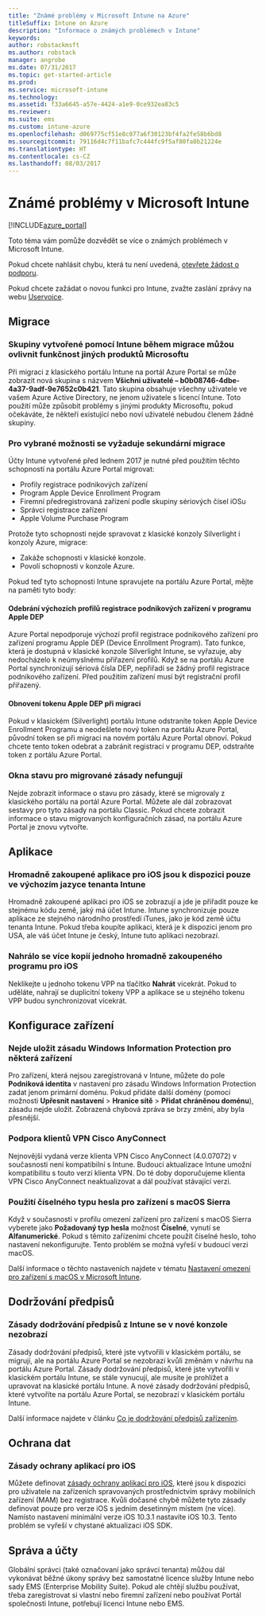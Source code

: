 ```yaml
---
title: "Známé problémy v Microsoft Intune na Azure"
titleSuffix: Intune on Azure
description: "Informace o známých problémech v Intune"
keywords: 
author: robstackmsft
ms.author: robstack
manager: angrobe
ms.date: 07/31/2017
ms.topic: get-started-article
ms.prod: 
ms.service: microsoft-intune
ms.technology: 
ms.assetid: f33a6645-a57e-4424-a1e9-0ce932ea83c5
ms.reviewer: 
ms.suite: ems
ms.custom: intune-azure
ms.openlocfilehash: d069775cf51e8c077a6f30123bf4fa2fe58b6bd8
ms.sourcegitcommit: 79116d4c7f11bafc7c444fc9f5af80fa0b21224e
ms.translationtype: HT
ms.contentlocale: cs-CZ
ms.lasthandoff: 08/03/2017
---
```

# <a name="known-issues-in-microsoft-intune"></a>Známé problémy v Microsoft Intune


[!INCLUDE[azure_portal](./includes/azure_portal.md)]


Toto téma vám pomůže dozvědět se více o známých problémech v Microsoft Intune.

Pokud chcete nahlásit chybu, která tu není uvedená, [otevřete žádost o podporu](get-support.md).

Pokud chcete zažádat o novou funkci pro Intune, zvažte zaslání zprávy na webu [Uservoice](https://microsoftintune.uservoice.com/forums/291681-ideas/category/189016-azure-admin-console).

## <a name="migration"></a>Migrace

### <a name="groups-created-by-intune-during-migration-might-affect-functionality-of-other-microsoft-products"></a>Skupiny vytvořené pomocí Intune během migrace můžou ovlivnit funkčnost jiných produktů Microsoftu

Při migraci z klasického portálu Intune na portál Azure Portal se může zobrazit nová skupina s názvem **Všichni uživatelé – b0b08746-4dbe-4a37-9adf-9e7652c0b421**. Tato skupina obsahuje všechny uživatele ve vašem Azure Active Directory, ne jenom uživatele s licencí Intune. Toto použití může způsobit problémy s jinými produkty Microsoftu, pokud očekáváte, že někteří existující nebo noví uživatelé nebudou členem žádné skupiny.

### <a name="secondary-migration-required-for-select-capabilities"></a>Pro vybrané možnosti se vyžaduje sekundární migrace

Účty Intune vytvořené před lednem 2017 je nutné před použitím těchto schopností na portálu Azure Portal migrovat:

- Profily registrace podnikových zařízení
- Program Apple Device Enrollment Program
- Firemní předregistrovaná zařízení podle skupiny sériových čísel iOSu
- Správci registrace zařízení
- Apple Volume Purchase Program

Protože tyto schopnosti nejde spravovat z klasické konzoly Silverlight i konzoly Azure, migrace:
- Zakáže schopnosti v klasické konzole.
- Povolí schopnosti v konzole Azure.  

Pokud teď tyto schopnosti Intune spravujete na portálu Azure Portal, mějte na paměti tyto body:

#### <a name="removes-default-corporate-device-enrollment-profiles-in-apple-dep"></a>Odebrání výchozích profilů registrace podnikových zařízení v programu Apple DEP
Azure Portal nepodporuje výchozí profil registrace podnikového zařízení pro zařízení programu Apple DEP (Device Enrollment Program). Tato funkce, která je dostupná v klasické konzole Silverlight Intune, se vyřazuje, aby nedocházelo k neúmyslnému přiřazení profilů. Když se na portálu Azure Portal synchronizují sériová čísla DEP, nepřiřadí se žádný profil registrace podnikového zařízení. Před použitím zařízení musí být registrační profil přiřazený.

#### <a name="apple-dep-token-restored-with-migration"></a>Obnovení tokenu Apple DEP při migraci

Pokud v klasickém (Silverlight) portálu Intune odstraníte token Apple Device Enrollment Programu a neodešlete nový token na portálu Azure Portal, původní token se při migraci na novém portálu Azure Portal obnoví. Pokud chcete tento token odebrat a zabránit registraci v programu DEP, odstraňte token z portálu Azure Portal.

### <a name="status-blades-for-migrated-policies-do-not-work"></a>Okna stavu pro migrované zásady nefungují

Nejde zobrazit informace o stavu pro zásady, které se migrovaly z klasického portálu na portál Azure Portal. Můžete ale dál zobrazovat sestavy pro tyto zásady na portálu Classic. Pokud chcete zobrazit informace o stavu migrovaných konfiguračních zásad, na portálu Azure Portal je znovu vytvořte.

## <a name="apps"></a>Aplikace

### <a name="ios-volume-purchased-apps-only-available-in-default-intune-tenant-language"></a>Hromadně zakoupené aplikace pro iOS jsou k dispozici pouze ve výchozím jazyce tenanta Intune
Hromadně zakoupené aplikaci pro iOS se zobrazují a jde je přiřadit pouze ke stejnému kódu země, jaký má účet Intune. Intune synchronizuje pouze aplikace ze stejného národního prostředí iTunes, jako je kód země účtu tenanta Intune. Pokud třeba koupíte aplikaci, která je k dispozici jenom pro USA, ale váš účet Intune je český, Intune tuto aplikaci nezobrazí.

### <a name="multiple-copies-of-the-same-ios-volume-purchase-program-are-uploaded"></a>Nahrálo se více kopií jednoho hromadně zakoupeného programu pro iOS
Neklikejte u jednoho tokenu VPP na tlačítko **Nahrát** vícekrát. Pokud to uděláte, nahrají se duplicitní tokeny VPP a aplikace se u stejného tokenu VPP budou synchronizovat vícekrát. 

<!-- ## Groups -->

## <a name="device-configuration"></a>Konfigurace zařízení

### <a name="you-cannot-save-a-windows-information-protection-policy-for-some-devices"></a>Nejde uložit zásadu Windows Information Protection pro některá zařízení

Pro zařízení, která nejsou zaregistrovaná v Intune, můžete do pole **Podniková identita** v nastavení pro zásadu Windows Information Protection zadat jenom primární doménu.
Pokud přidáte další domény (pomocí možnosti **Upřesnit nastavení** > **Hranice sítě** > **Přidat chráněnou doménu**), zásadu nejde uložit. Zobrazená chybová zpráva se brzy změní, aby byla přesnější.

### <a name="cisco-anyconnect-vpn-client-support"></a>Podpora klientů VPN Cisco AnyConnect
 
Nejnovější vydaná verze klienta VPN Cisco AnyConnect (4.0.07072) v současnosti není kompatibilní s Intune. Budoucí aktualizace Intune umožní kompatibilitu s touto verzí klienta VPN. Do té doby doporučujeme klienta VPN Cisco AnyConnect neaktualizovat a dál používat stávající verzi.

### <a name="using-the-numeric-password-type-with-macos-sierra-devices"></a>Použití číselného typu hesla pro zařízení s macOS Sierra

Když v současnosti v profilu omezení zařízení pro zařízení s macOS Sierra vyberete jako **Požadovaný typ hesla** možnost **Číselné**, vynutí se **Alfanumerické**. Pokud s těmito zařízeními chcete použít číselné heslo, toho nastavení nekonfigurujte.
Tento problém se možná vyřeší v budoucí verzi macOS.

Další informace o těchto nastaveních najdete v tématu [Nastavení omezení pro zařízení s macOS v Microsoft Intune](device-restrictions-macos.md).

## <a name="compliance"></a>Dodržování předpisů

### <a name="compliance-policies-from-intune-do-not-show-up-in-new-console"></a>Zásady dodržování předpisů z Intune se v nové konzole nezobrazí

Zásady dodržování předpisů, které jste vytvořili v klasickém portálu, se migrují, ale na portálu Azure Portal se nezobrazí kvůli změnám v návrhu na portálu Azure Portal. Zásady dodržování předpisů, které jste vytvořili v klasickém portálu Intune, se stále vynucují, ale musíte je prohlížet a upravovat na klasické portálu Intune.
A nové zásady dodržování předpisů, které vytvoříte na portálu Azure Portal, se nezobrazí v klasickém portálu Intune.

Další informace najdete v článku [Co je dodržování předpisů zařízením](device-compliance.md).

<!-- ## Enrollment -->


## <a name="data-protection"></a>Ochrana dat

### <a name="ios-app-protection-policies"></a>Zásady ochrany aplikací pro iOS

Můžete definovat [zásady ochrany aplikací pro iOS](app-protection-policy-settings-ios.md), které jsou k dispozici pro uživatele na zařízeních spravovaných prostřednictvím správy mobilních zařízení (MAM) bez registrace. Kvůli dočasné chybě můžete tyto zásady definovat pouze pro verze iOS s jedním desetinným místem (ne více). Namísto nastavení minimální verze iOS 10.3.1 nastavíte iOS 10.3. Tento problém se vyřeší v chystané aktualizaci iOS SDK.


## <a name="administration-and-accounts"></a>Správa a účty

Globální správci (také označovaní jako správci tenanta) můžou dál vykonávat běžné úkony správy bez samostatné licence služby Intune nebo sady EMS (Enterprise Mobility Suite). Pokud ale chtějí službu používat, třeba zaregistrovat si vlastní nebo firemní zařízení nebo používat Portál společnosti Intune, potřebují licenci Intune nebo EMS.

<!-- ## Additional items -->












 
